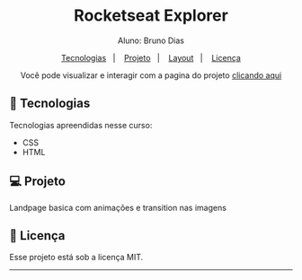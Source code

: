 <h1 align="center">Rocketseat Explorer</h1>

<p align="center">
Aluno: Bruno Dias<br>
</p>

<p align="center">
  <a href="#-tecnologias">Tecnologias</a>&nbsp;&nbsp;&nbsp;|&nbsp;&nbsp;&nbsp;
  <a href="#-projeto">Projeto</a>&nbsp;&nbsp;&nbsp;|&nbsp;&nbsp;&nbsp;
  <a href="#-layout">Layout</a>&nbsp;&nbsp;&nbsp;|&nbsp;&nbsp;&nbsp;
  <a href="#memo-licença">Licença</a>
</p>

<p align="center">
Você pode visualizar e interagir com a pagina do projeto <a href="" target="_blank">clicando aqui </a>
</p>


## 🚀 Tecnologias

Tecnologias apreendidas nesse curso:

- CSS
- HTML

## 💻 Projeto

Landpage basica com animações e transition nas imagens

## :memo: Licença

Esse projeto está sob a licença MIT.

---
